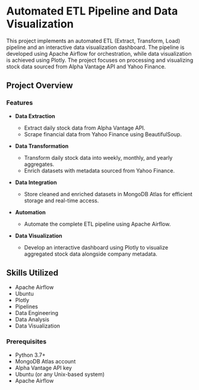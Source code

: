 # Automated ETL Pipeline and Data Visualization

This project implements an automated ETL (Extract, Transform, Load) pipeline and an interactive data visualization dashboard. The pipeline is developed using Apache Airflow for orchestration, while data visualization is achieved using Plotly. The project focuses on processing and visualizing stock data sourced from Alpha Vantage API and Yahoo Finance.

## Project Overview

### Features

- **Data Extraction**
  - Extract daily stock data from Alpha Vantage API.
  - Scrape financial data from Yahoo Finance using BeautifulSoup.
  
- **Data Transformation**
  - Transform daily stock data into weekly, monthly, and yearly aggregates.
  - Enrich datasets with metadata sourced from Yahoo Finance.
  
- **Data Integration**
  - Store cleaned and enriched datasets in MongoDB Atlas for efficient storage and real-time access.
  
- **Automation**
  - Automate the complete ETL pipeline using Apache Airflow.
  
- **Data Visualization**
  - Develop an interactive dashboard using Plotly to visualize aggregated stock data alongside company metadata.

## Skills Utilized

- Apache Airflow
- Ubuntu
- Plotly
- Pipelines
- Data Engineering
- Data Analysis
- Data Visualization

### Prerequisites

- Python 3.7+
- MongoDB Atlas account
- Alpha Vantage API key
- Ubuntu (or any Unix-based system)
- Apache Airflow
